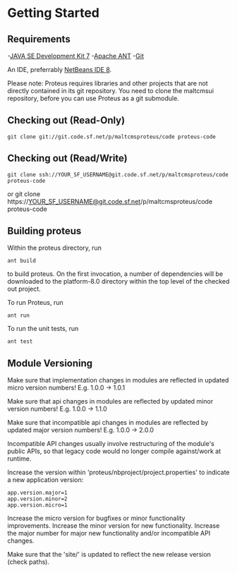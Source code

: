 # Getting Started

## Requirements

-[JAVA SE Development Kit 7](http://www.oracle.com/technetwork/java/javase/downloads/jdk7-downloads-1880260.html)
-[Apache ANT](http://ant.apache.org)
-[Git](http://git-scm.com/)

An IDE, preferrably [NetBeans IDE 8](http://www.netbeans.org).

Please note: Proteus requires libraries and other projects that are not directly contained in its
git repository. You need to clone the maltcmsui repository, before you can use Proteus as a git 
submodule.

## Checking out (Read-Only)

    git clone git://git.code.sf.net/p/maltcmsproteus/code proteus-code

## Checking out (Read/Write)

    git clone ssh://YOUR_SF_USERNAME@git.code.sf.net/p/maltcmsproteus/code proteus-code
or
    git clone https://YOUR_SF_USERNAME@git.code.sf.net/p/maltcmsproteus/code proteus-code

## Building proteus

Within the proteus directory, run

    ant build

to build proteus. On the first invocation, a number of dependencies will be downloaded to 
the platform-8.0 directory within the top level of the checked out project.

To run Proteus, run
    
    ant run

To run the unit tests, run

    ant test


## Module Versioning 

Make sure that implementation changes in modules are reflected in 
updated micro version numbers! E.g. 1.0.0 -> 1.0.1

Make sure that api changes in modules are reflected by updated 
minor version numbers! E.g. 1.0.0 -> 1.1.0

Make sure that incompatible api changes in modules are reflected by
updated major version numbers! E.g. 1.0.0 -> 2.0.0

Incompatible API changes usually involve restructuring of the module's
public APIs, so that legacy code would no longer compile against/work at runtime.

Increase the version within 'proteus/nbproject/project.properties'
to indicate a new application version:

    app.version.major=1
    app.version.minor=2
    app.version.micro=1

Increase the micro version for bugfixes or minor functionality improvements.
Increase the minor version for new functionality.
Increase the major number for major new functionality and/or incompatible API changes.

Make sure that the 'site/' is updated to reflect the new release version (check paths).

